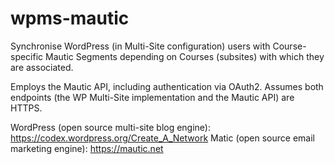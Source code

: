 # wpms-mautic
Synchronise WordPress (in Multi-Site configuration) users with Course-specific Mautic Segments depending on Courses (subsites) with which they are associated.

Employs the Mautic API, including authentication via OAuth2. Assumes both endpoints (the WP Multi-Site implementation and the Mautic API) are HTTPS.

WordPress (open source multi-site blog engine): https://codex.wordpress.org/Create_A_Network
Matic (open source email marketing engine): https://mautic.net
